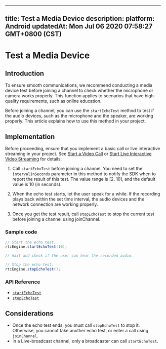 
---
title: Test a Media Device
description: 
platform: Android
updatedAt: Mon Jul 06 2020 07:58:27 GMT+0800 (CST)
---
# Test a Media Device
## Introduction

To ensure smooth communications, we recommend conducting a media device test before joining a channel to check whether the microphone or camera works properly. This function applies to scenarios that have high-quality requirements, such as online education.

Before joining a channel, you can use the `startEchoTest` method to test if the audio devices, such as the microphone and the speaker, are working properly. This article explains how to use this method in your project.

## Implementation

Before proceeding, ensure that you implement a basic call or live interactive streaming in your project. See [Start a Video Call](../../en/Voice/start_call_android.md) or [Start Live Interactive Video Streaming](../../en/Voice/start_live_android.md) for details.

1. Call `startEchoTest` before joining a channel. You need to set the `intervalInSeconds` parameter in this method to notify the SDK when to report the result of this test. The value range is [2, 10], and the default value is 10 (in seconds).

2. When the echo test starts, let the user speak for a while. If the recording plays back within the set time interval, the audio devices and the network connection are working properly.

3. Once you get the test result, call `stopEchoTest` to stop the current test before joining a channel using joinChannel.

### Sample code

```java
// Start the echo test.
rtcEngine.startEchoTest(10);

// Wait and check if the user can hear the recorded audio.

// Stop the echo test.
rtcEngine.stopEchoTest();
```

### API Reference

- [`startEchoTest`](https://docs.agora.io/en/Voice/API%20Reference/java/classio_1_1agora_1_1rtc_1_1_rtc_engine.html#ac93b84c9ebbb32f5ee304732804ec1b9)
- [`stopEchoTest`](https://docs.agora.io/en/Voice/API%20Reference/java/classio_1_1agora_1_1rtc_1_1_rtc_engine.html#a01b8067275003c011f6d81bb41ee0fe1)

## Considerations

- Once the echo test ends, you must call `stopEchoTest` to stop it. Otherwise, you cannot take another echo test, or enter a call using `joinChannel`.
- In a Live-broadcast channel, only a broadcaster can call `startEchoTest`. 
